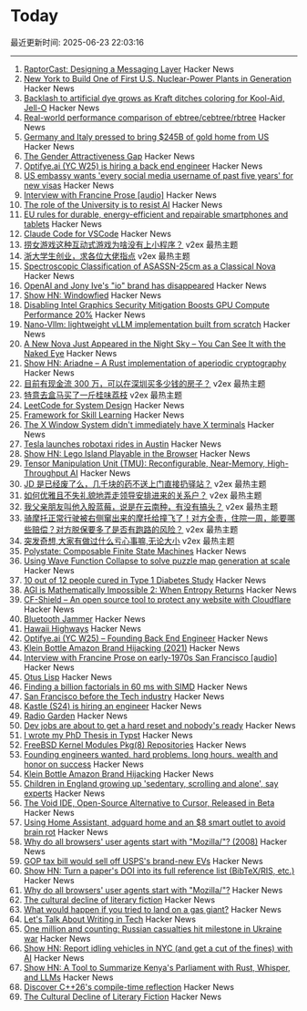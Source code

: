 # Today

最近更新时间: 2025-06-23 22:03:16

--- 
1. [RaptorCast: Designing a Messaging Layer](https://www.category.xyz/blogs/raptorcast-designing-a-messaging-layer) Hacker News
2. [New York to Build One of First U.S. Nuclear-Power Plants in Generation](https://www.wsj.com/business/energy-oil/new-york-to-build-one-of-first-u-s-nuclear-power-plants-in-generation-271cfd33) Hacker News
3. [Backlash to artificial dye grows as Kraft ditches coloring for Kool-Aid, Jell-O](https://www.washingtonpost.com/business/2025/06/17/kraft-heinz-artificial-food-dyes-us-products/) Hacker News
4. [Real-world performance comparison of ebtree/cebtree/rbtree](http://wtarreau.blogspot.com/2025/06/real-world-performance-comparison-of.html) Hacker News
5. [Germany and Italy pressed to bring $245B of gold home from US](https://www.ft.com/content/e39390cc-ea02-4197-843a-1e4c242422cc) Hacker News
6. [The Gender Attractiveness Gap](https://www.biorxiv.org/content/10.1101/2025.05.21.655261v1) Hacker News
7. [Optifye.ai (YC W25) is hiring a back end engineer](https://news.ycombinator.com/item?id=44351580) Hacker News
8. [US embassy wants 'every social media username of past five years' for new visas](https://www.thejournal.ie/us-visa-changes-6740830-Jun2025/) Hacker News
9. [Interview with Francine Prose [audio]](https://www.laphamsquarterly.org/content/episode-3-francine-prose) Hacker News
10. [The role of the University is to resist AI](https://danmcquillan.org/cpct_seminar.html) Hacker News
11. [EU rules for durable, energy-efficient and repairable smartphones and tablets](https://single-market-economy.ec.europa.eu/news/new-eu-rules-durable-energy-efficient-and-repairable-smartphones-and-tablets-start-applying-2025-06-20_en) Hacker News
12. [Claude Code for VSCode](https://marketplace.visualstudio.com/items?itemName=anthropic.claude-code) Hacker News
13. [捞女游戏这种互动式游戏为啥没有上小程序？](https://www.v2ex.com/t/1140394) v2ex 最热主题
14. [浙大学生创业，求各位大佬指点](https://www.v2ex.com/t/1140377) v2ex 最热主题
15. [Spectroscopic Classification of ASASSN-25cm as a Classical Nova](https://www.astronomerstelegram.org/?read=17228) Hacker News
16. [OpenAI and Jony Ive's "io" brand has disappeared](https://www.theverge.com/news/690858/jony-ive-openai-sam-altman-ai-hardware) Hacker News
17. [Show HN: Windowfied](https://news.ycombinator.com/item?id=44352831) Hacker News
18. [Disabling Intel Graphics Security Mitigation Boosts GPU Compute Performance 20%](https://www.phoronix.com/news/Disable-Intel-Gfx-Security-20p) Hacker News
19. [Nano-Vllm: lightweight vLLM implementation built from scratch](https://github.com/GeeeekExplorer/nano-vllm) Hacker News
20. [A New Nova Just Appeared in the Night Sky – You Can See It with the Naked Eye](https://www.iflscience.com/unexpected-nova-just-appeared-in-the-night-sky-and-you-can-see-it-with-the-naked-eye-79708) Hacker News
21. [Show HN: Ariadne – A Rust implementation of aperiodic cryptography](https://codeberg.org/CipherNomad/Ariadne) Hacker News
22. [目前有现金流 300 万，可以在深圳买多少钱的房子？](https://www.v2ex.com/t/1140345) v2ex 最热主题
23. [特意去盒马买了一斤桂味荔枝](https://www.v2ex.com/t/1140340) v2ex 最热主题
24. [LeetCode for System Design](https://leetsys.dev) Hacker News
25. [Framework for Skill Learning](https://news.ycombinator.com/item?id=44352574) Hacker News
26. [The X Window System didn't immediately have X terminals](https://utcc.utoronto.ca/~cks/space/blog/unix/XTerminalsNotImmediate) Hacker News
27. [Tesla launches robotaxi rides in Austin](https://techcrunch.com/2025/06/22/tesla-launches-robotaxi-rides-in-austin-with-big-promises-and-unanswered-questions/) Hacker News
28. [Show HN: Lego Island Playable in the Browser](https://isle.pizza) Hacker News
29. [Tensor Manipulation Unit (TMU): Reconfigurable, Near-Memory, High-Throughput AI](https://arxiv.org/abs/2506.14364) Hacker News
30. [JD 是已经废了么，几千块的药不送上门直接扔驿站？](https://www.v2ex.com/t/1140359) v2ex 最热主题
31. [如何优雅且不失礼貌地弄走领导安排进来的关系户？](https://www.v2ex.com/t/1140348) v2ex 最热主题
32. [我父亲朋友叫他入股蓝莓，说是在云南种，有没有搞头？](https://www.v2ex.com/t/1140331) v2ex 最热主题
33. [骑摩托正常行驶被右侧窜出来的摩托给撞飞了！对方全责，住院一周，能要哪些赔偿？对方脱保要多了是否有跑路的风险？](https://www.v2ex.com/t/1140328) v2ex 最热主题
34. [突发奇想,大家有做过什么亏心事嘛,无论大小](https://www.v2ex.com/t/1140322) v2ex 最热主题
35. [Polystate: Composable Finite State Machines](https://github.com/sdzx-1/polystate) Hacker News
36. [Using Wave Function Collapse to solve puzzle map generation at scale](https://sublevelgames.github.io/blogs/2025-06-22-nurikabe-map-gen-with-wfc/) Hacker News
37. [10 out of 12 people cured in Type 1 Diabetes Study](https://www.nejm.org/doi/full/10.1056/NEJMoa2506549) Hacker News
38. [AGI is Mathematically Impossible 2: When Entropy Returns](https://philarchive.org/archive/SCHAIM-14) Hacker News
39. [CF-Shield – An open source tool to protect any website with Cloudflare](https://github.com/Sakura-sx/cf-shield) Hacker News
40. [Bluetooth Jammer](https://github.com/EmenstaNougat/ESP32-BlueJammer) Hacker News
41. [Hawaii Highways](http://www.hawaiihighways.com/) Hacker News
42. [Optifye.ai (YC W25) – Founding Back End Engineer](https://news.ycombinator.com/item?id=44351580) Hacker News
43. [Klein Bottle Amazon Brand Hijacking (2021)](https://www.kleinbottle.com/Amazon_Brand_Hijacking.html) Hacker News
44. [Interview with Francine Prose on early-1970s San Francisco [audio]](https://www.laphamsquarterly.org/content/episode-3-francine-prose) Hacker News
45. [Otus Lisp](https://yuriy-chumak.github.io/ol/) Hacker News
46. [Finding a billion factorials in 60 ms with SIMD](https://codeforces.com/blog/entry/143279) Hacker News
47. [San Francisco before the Tech industry](https://www.laphamsquarterly.org/content/episode-3-francine-prose) Hacker News
48. [Kastle (S24) is hiring an engineer](https://www.ycombinator.com/companies/kastle/jobs/ItDVKB7-founding-engineer-at-kastle-s24) Hacker News
49. [Radio Garden](https://radio.garden/?2025) Hacker News
50. [Dev jobs are about to get a hard reset and nobody's ready](https://old.reddit.com/r/ClaudeAI/comments/1lhgdbd/dev_jobs_are_about_to_get_a_hard_reset_and/) Hacker News
51. [I wrote my PhD Thesis in Typst](https://fransskarman.com/phd_thesis_in_typst.html) Hacker News
52. [FreeBSD Kernel Modules Pkg(8) Repositories](https://vermaden.wordpress.com/2025/06/22/freebsd-kernel-modules-pkg8-repositories/) Hacker News
53. [Founding engineers wanted. hard problems. long hours. wealth and honor on success](https://www.ycombinator.com/companies/kastle/jobs/ItDVKB7-founding-engineer-at-kastle-s24) Hacker News
54. [Klein Bottle Amazon Brand Hijacking](https://www.kleinbottle.com/Amazon_Brand_Hijacking.html) Hacker News
55. [Children in England growing up 'sedentary, scrolling and alone', say experts](https://www.theguardian.com/society/2025/jun/11/children-sedentary-scrolling-alone-lack-of-play-england) Hacker News
56. [The Void IDE, Open-Source Alternative to Cursor, Released in Beta](https://www.infoq.com/news/2025/06/void-ide-beta-release/) Hacker News
57. [Using Home Assistant, adguard home and an $8 smart outlet to avoid brain rot](https://www.romanklasen.com/blog/beating-brainrot-by-button/) Hacker News
58. [Why do all browsers' user agents start with "Mozilla/"? (2008)](https://stackoverflow.com/questions/1114254/why-do-all-browsers-user-agents-start-with-mozilla) Hacker News
59. [GOP tax bill would sell off USPS's brand-new EVs](https://www.washingtonpost.com/business/2025/06/21/trump-usps-trucks-taxes/) Hacker News
60. [Show HN: Turn a paper's DOI into its full reference list (BibTeX/RIS, etc.)](https://references.mireklzicar.com) Hacker News
61. [Why do all browsers' user agents start with "Mozilla/"?](https://stackoverflow.com/questions/1114254/why-do-all-browsers-user-agents-start-with-mozilla) Hacker News
62. [The cultural decline of literary fiction](https://oyyy.substack.com/p/the-cultural-decline-of-literary) Hacker News
63. [What would happen if you tried to land on a gas giant?](https://www.popsci.com/science/can-we-land-on-jupiter-saturn/) Hacker News
64. [Let's Talk About Writing in Tech](https://www.gmoniava.com/blog/lets-talk-about-writing-in-tech) Hacker News
65. [One million and counting: Russian casualties hit milestone in Ukraine war](https://www.theguardian.com/world/ng-interactive/2025/jun/22/one-million-and-counting-russian-casualties-hit-milestone-in-ukraine-war) Hacker News
66. [Show HN: Report idling vehicles in NYC (and get a cut of the fines) with AI](https://apps.apple.com/us/app/idle-reporter-for-nyc-dep/id6747315971) Hacker News
67. [Show HN: A Tool to Summarize Kenya's Parliament with Rust, Whisper, and LLMs](https://github.com/c12i/bunge-bits) Hacker News
68. [Discover C++26's compile-time reflection](https://lemire.me/blog/2025/06/22/c26-will-include-compile-time-reflection-why-should-you-care/) Hacker News
69. [The Cultural Decline of Literary Fiction](https://oyyy.substack.com/p/the-cultural-decline-of-literary) Hacker News

